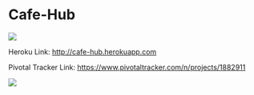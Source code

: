 # Cafe-Hub
<a href="https://codeclimate.com/github/rails/rails"><img src="https://codeclimate.com/github/rails/rails/badges/gpa.svg" /></a>

Heroku Link: http://cafe-hub.herokuapp.com

Pivotal Tracker Link: https://www.pivotaltracker.com/n/projects/1882911

<a href="https://travis-ci.org/IsaacZhang1/Cafe-Hub"><img src="https://travis-ci.org/IsaacZhang1/Cafe-Hub.svg?branch=master"/> </a>